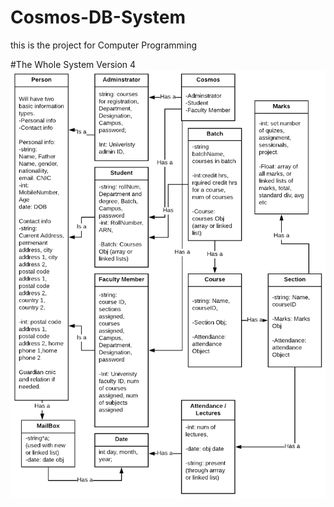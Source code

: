 # Cosmos-DB-System <br />
this is the project for Computer Programming <br />

#The Whole System Version 4 <br/>
![The Whole System Version 4](https://github.com/PassionatlyCS/Cosmos-DB-System/blob/main/Detailed%20UML%20COSMOS%20final%20version%204%20pt%202.png)<br/>
